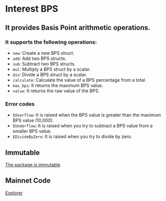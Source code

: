 # Interest BPS

## It provides Basis Point arithmetic operations.

### It supports the following operations:

- `new`: Create a new BPS struct.
- `add`: Add two BPS structs.
- `sub`: Subtract two BPS structs.
- `mul`: Multiply a BPS struct by a scalar.
- `div`: Divide a BPS struct by a scalar.
- `calculate`: Calculate the value of a BPS percentage from a total.
- `max_bps`: It returns the maximum BPS value.
- `value`: It returns the raw value of the BPS.

### Error codes

- `EOverflow`: It is raised when the BPS value is greater than the maximum BPS value (10,000).
- `EUnderflow`: It is raised when you try to subtract a BPS value from a smaller BPS value.
- `EDivideByZero`: It is raised when you try to divide by zero.

## Immutable

[The package is immutable](https://suiscan.xyz/mainnet/tx/DQYSXsorHg8kRgFJhbvRh18uUJERSxxKFJXvQmudnGsq)

## Mainnet Code

[Explorer](https://suiscan.xyz/mainnet/object/0xfc898e25dce062bd783aba30216138106f52f72d432c2d789ebe20d153d5f1f6/contracts)
